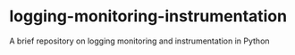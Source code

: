 # logging-monitoring-instrumentation
A brief repository on logging monitoring and instrumentation in Python
